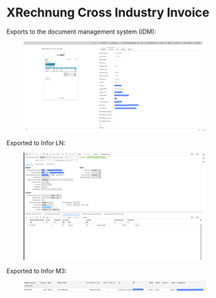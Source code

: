 # XRechnung Cross Industry Invoice

Exports to the document management system (IDM):

<figure><img src="../../../../../../.gitbook/assets/image (6) (1) (2) (1).png" alt=""><figcaption></figcaption></figure>

Exported to Infor LN:

<figure><img src="../../../../../../.gitbook/assets/image (7) (1) (2) (1).png" alt=""><figcaption></figcaption></figure>

Exported to Infor M3:

<figure><img src="../../../../../../.gitbook/assets/image (8) (1) (2) (1).png" alt=""><figcaption></figcaption></figure>
